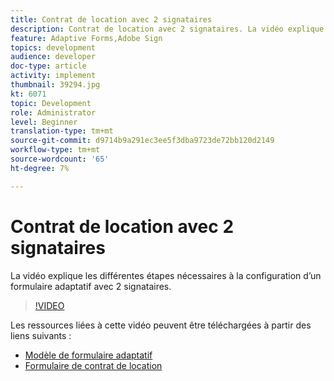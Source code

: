 ```yaml
---
title: Contrat de location avec 2 signataires
description: Contrat de location avec 2 signataires. La vidéo explique les différentes étapes nécessaires à la configuration d’un formulaire adaptatif avec 2 signataires.
feature: Adaptive Forms,Adobe Sign
topics: development
audience: developer
doc-type: article
activity: implement
thumbnail: 39294.jpg
kt: 6071
topic: Development
role: Administrator
level: Beginner
translation-type: tm+mt
source-git-commit: d9714b9a291ec3ee5f3dba9723de72bb120d2149
workflow-type: tm+mt
source-wordcount: '65'
ht-degree: 7%

---
```


# Contrat de location avec 2 signataires

La vidéo explique les différentes étapes nécessaires à la configuration d’un formulaire adaptatif avec 2 signataires.

>[!VIDEO](https://video.tv.adobe.com/v/39294/?quality=9&learn=on)

Les ressources liées à cette vidéo peuvent être téléchargées à partir des liens suivants :

* [Modèle de formulaire adaptatif](assets/tenancy-agreement-template.zip)
* [Formulaire de contrat de location](assets/rental-agreement-form.zip)